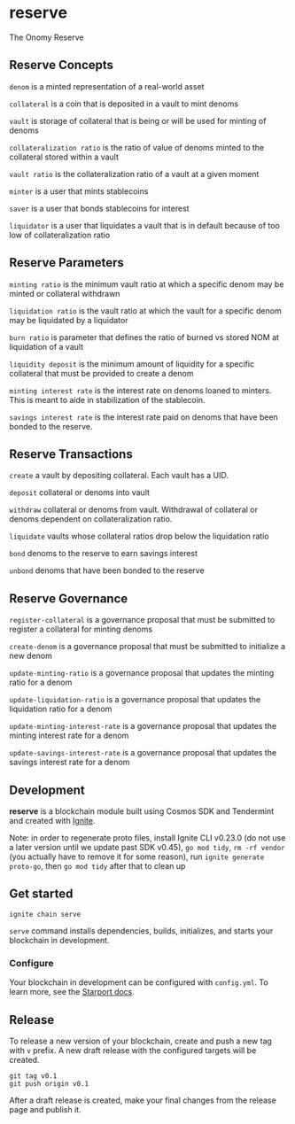 # reserve

The Onomy Reserve

## Reserve Concepts

`denom` is a minted representation of a real-world asset

`collateral` is a coin that is deposited in a vault to mint denoms

`vault` is storage of collateral that is being or will be used for minting of denoms

`collateralization ratio` is the ratio of value of denoms minted to the collateral stored within a vault

`vault ratio` is the collateralization ratio of a vault at a given moment

`minter` is a user that mints stablecoins

`saver` is a user that bonds stablecoins for interest

`liquidator` is a user that liquidates a vault that is in default because of too low of collateralization ratio

## Reserve Parameters

`minting ratio` is the minimum vault ratio at which a specific denom may be minted or collateral withdrawn

`liquidation ratio` is the vault ratio at which the vault for a specific denom may be liquidated by a liquidator

`burn ratio` is parameter that defines the ratio of burned vs stored NOM at liquidation of a vault

`liquidity deposit` is the minimum amount of liquidity for a specific collateral that must be provided to create a denom

`minting interest rate` is the interest rate on denoms loaned to minters.  This is meant to aide in stabilization of the stablecoin.

`savings interest rate` is the interest rate paid on denoms that have been bonded to the reserve.

## Reserve Transactions

`create` a vault by depositing collateral.  Each vault has a UID.

`deposit` collateral or denoms into vault

`withdraw` collateral or denoms from vault.  Withdrawal of collateral or denoms dependent on collateralization ratio.

`liquidate` vaults whose collateral ratios drop below the liquidation ratio

`bond` denoms to the reserve to earn savings interest

`unbond` denoms that have been bonded to the reserve

## Reserve Governance

`register-collateral` is a governance proposal that must be submitted to register a collateral for minting denoms

`create-denom` is a governance proposal that must be submitted to initialize a new denom

`update-minting-ratio` is a governance proposal that updates the minting ratio for a denom

`update-liquidation-ratio` is a governance proposal that updates the liquidation ratio for a denom

`update-minting-interest-rate` is a governance proposal that updates the minting interest rate for a denom

`update-savings-interest-rate` is a governance proposal that updates the savings interest rate for a denom

## Development

**reserve** is a blockchain module built using Cosmos SDK and Tendermint and created with [Ignite](https://github.com/ignite/cli).

Note: in order to regenerate proto files, install Ignite CLI v0.23.0 (do not use a later version until we update past SDK v0.45), `go mod tidy`, `rm -rf vendor` (you actually have to remove it for some reason), run `ignite generate proto-go`, then `go mod tidy` after that to clean up

## Get started

```
ignite chain serve
```

`serve` command installs dependencies, builds, initializes, and starts your blockchain in development.

### Configure

Your blockchain in development can be configured with `config.yml`. To learn more, see the [Starport docs](https://docs.starport.com).

## Release

To release a new version of your blockchain, create and push a new tag with `v` prefix. A new draft release with the configured targets will be created.

```
git tag v0.1
git push origin v0.1
```

After a draft release is created, make your final changes from the release page and publish it.